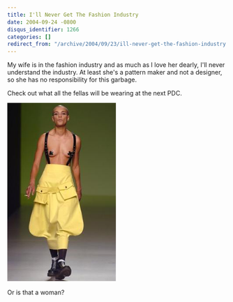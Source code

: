 ```yaml
---
title: I'll Never Get The Fashion Industry
date: 2004-09-24 -0800
disqus_identifier: 1266
categories: []
redirect_from: "/archive/2004/09/23/ill-never-get-the-fashion-industry.aspx/"
---
```


My wife is in the fashion industry and as much as I love her dearly,
I'll never understand the industry. At least she's a pattern maker and
not a designer, so she has no responsibility for this garbage.

Check out what all the fellas will be wearing at the next PDC.

![fashion](/images/highfashion.jpg)

Or is that a woman?

